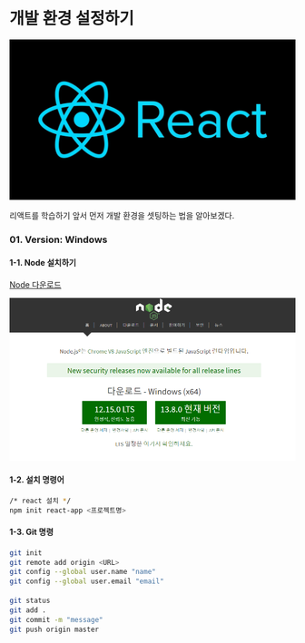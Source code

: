 # 개발 환경 설정하기

![sdsd](../../.gitbook/assets/react.jpg)

리액트를 학습하기 앞서 먼저 개발 환경을 셋팅하는 법을 알아보겠다.

### 01. Version: Windows

#### 1-1. Node 설치하기 

[Node 다운로드](https://nodejs.org/ko/)

![](../../.gitbook/assets/node.png)

#### 1-2. 설치 명령어

```bash
/* react 설치 */
npm init react-app <프로젝트명>
```

#### 1-3. Git 명령

```bash
git init
git remote add origin <URL>
git config --global user.name "name"
git config --global user.email "email"

git status
git add .
git commit -m "message"
git push origin master
```

